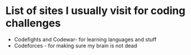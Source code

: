 # List of sites I usually visit for coding challenges

* Codefights and Codewar- for learning languages and stuff
* Codeforces - for making sure my brain is not dead
